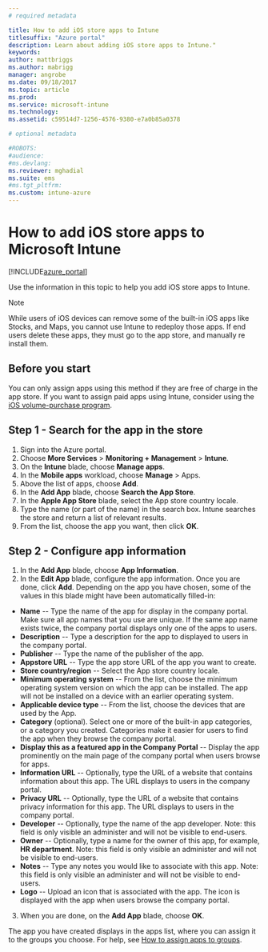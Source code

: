 ```yaml
---
# required metadata

title: How to add iOS store apps to Intune 
titlesuffix: "Azure portal"
description: Learn about adding iOS store apps to Intune."
keywords:
author: mattbriggs
ms.author: mabrigg
manager: angrobe
ms.date: 09/18/2017
ms.topic: article
ms.prod:
ms.service: microsoft-intune
ms.technology:
ms.assetid: c59514d7-1256-4576-9380-e7a0b85a0378

# optional metadata

#ROBOTS:
#audience:
#ms.devlang:
ms.reviewer: mghadial
ms.suite: ems
#ms.tgt_pltfrm:
ms.custom: intune-azure
---
```


# How to add iOS store apps to Microsoft Intune

[!INCLUDE[azure_portal](./includes/azure_portal.md)]


Use the information in this topic to help you add iOS store apps to Intune.

>[!NOTE]
>While users of iOS devices can remove some of the built-in iOS apps like Stocks, and Maps, you cannot use Intune to redeploy those apps. If end users delete these apps, they must go to the app store, and manually re install them.

## Before you start

You can only assign apps using this method if they are free of charge in the app store. If you want to assign paid apps using Intune, consider using the [iOS volume-purchase program](vpp-apps-ios.md).


## Step 1 - Search for the app in the store

1. Sign into the Azure portal.
2. Choose **More Services** > **Monitoring + Management** > **Intune**.
3. On the **Intune** blade, choose **Manage apps**.
4. In the **Mobile apps** workload, choose **Manage** > Apps.
5. Above the list of apps, choose **Add**.
6. In the **Add App** blade, choose **Search the App Store**.
7. In the **Apple App Store** blade, select the App store country locale.
8. Type the name (or part of the name) in the search box. Intune searches the store and return a list of relevant results.
9. From the list, choose the app you want, then click **OK**.

## Step 2 - Configure app information

1. In the **Add App** blade, choose **App Information**.
2. In the **Edit App** blade, configure the app information. Once you are done, click **Add**. Depending on the app you have chosen, some of the values in this blade might have been automatically filled-in:
- **Name** -- Type the name of the app for display in the company portal. Make sure all app names that you use are unique. If the same app name exists twice, the company portal displays only one of the apps to users.
- **Description** -- Type a description for the app to displayed to users in the company portal.
- **Publisher** -- Type the name of the publisher of the app.
- **Appstore URL** -- Type the app store URL of the app you want to create.
- **Store country/region** -- Select the App store country locale.
- **Minimum operating system** -- From the list, choose the minimum operating system version on which the app can be installed. The app will not be installed on a device with an earlier operating system.
- **Applicable device type** -- From the list, choose the devices that are used by the App.
- **Category** (optional). Select one or more of the built-in app categories, or a category you created. Categories make it easier for users to find the app when they browse the company portal.
- **Display this as a featured app in the Company Portal** -- Display the app prominently on the main page of the company portal when users browse for apps.
- **Information URL** -- Optionally, type the URL of a website that contains information about this app. The URL displays to users in the company portal.
- **Privacy URL** -- Optionally, type the URL of a website that contains privacy information for this app. The URL displays to users in the company portal.
- **Developer** -- Optionally, type the name of the app developer. Note: this field is only visible an administer and will not be visible to end-users.
- **Owner** -- Optionally, type a name for the owner of this app, for example, **HR department**.  Note: this field is only visible an administer and will not be visible to end-users.
- **Notes** -- Type any notes you would like to associate with this app. Note: this field is only visible an administer and will not be visible to end-users.
- **Logo** -- Upload an icon that is associated with the app. The icon is displayed with the app when users browse the company portal.
3. When you are done, on the **Add App** blade, choose **OK**.

The app you have created displays in the apps list, where you can assign it to the groups you choose. For help, see [How to assign apps to groups](apps-deploy.md).

